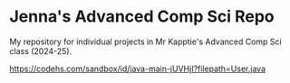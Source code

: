 # Jenna's Advanced Comp Sci Repo
My repository for individual projects in Mr Kapptie's Advanced Comp Sci class (2024-25).

https://codehs.com/sandbox/id/java-main-jUVHjI?filepath=User.java
